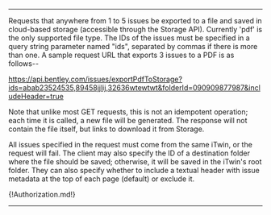 ---

Requests that anywhere from 1 to 5 issues be exported to a file and saved in cloud-based storage (accessible through the Storage API). Currently 'pdf' is the only supported file type. The IDs of the issues must be specified in a query string parameter named "ids", separated by commas if there is more than one. A sample request URL that exports 3 issues to a PDF is as follows--

https://api.bentley.com/issues/exportPdfToStorage?ids=abab23524535,89458jjlij,32636wtewtwt&folderId=090909877987&includeHeader=true

Note that unlike most GET requests, this is not an idempotent operation; each time it is called, a new file will be generated. The response will not contain the file itself, but links to download it from Storage.

All issues specified in the request must come from the same iTwin, or the request will fail. The client may also specify the ID of a destination folder where the file should be saved; otherwise, it will be saved in the iTwin's root folder.  They can also specify whether to include a textual header with issue metadata at the top of each page (default) or exclude it.

{!Authorization.md!}

---